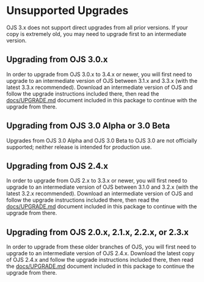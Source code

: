 # Unsupported Upgrades

OJS 3.x does not support direct upgrades from all prior versions. If your copy
is extremely old, you may need to upgrade first to an intermediate version.

## Upgrading from OJS 3.0.x

In order to upgrade from OJS 3.0.x to 3.4.x or newer, you will first need to
upgrade to an intermediate version of OJS between 3.1.x and 3.3.x (with the
latest 3.3.x recommended). Download an intermediate version of OJS and follow
the upgrade instructions included there, then read the [docs/UPGRADE.md](UPGRADE.md)
document included in this package to continue with the upgrade from there.

## Upgrading from OJS 3.0 Alpha or 3.0 Beta

Upgrades from OJS 3.0 Alpha and OJS 3.0 Beta to OJS 3.0 are not officially
supported; neither release is intended for production use.

## Upgrading from OJS 2.4.x

In order to upgrade from OJS 2.x to 3.3.x or newer, you will first need to
upgrade to an intermediate version of OJS between 3.1.0 and 3.2.x (with the
latest 3.2.x recommended). Download an intermediate version of OJS and follow
the upgrade instructions included there, then read the [docs/UPGRADE.md](UPGRADE.md)
document included in this package to continue with the upgrade from there.

## Upgrading from OJS 2.0.x, 2.1.x, 2.2.x, or 2.3.x

In order to upgrade from these older branches of OJS, you will first need to
upgrade to an intermediate version of OJS 2.4.x. Download the latest copy of
OJS 2.4.x and follow the upgrade instructions included there, then read the
[docs/UPGRADE.md](UPGRADE.md) document included in this package to continue the
upgrade from there.
